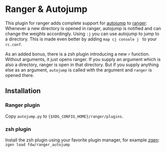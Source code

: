 # Ranger & Autojump

This plugin for ranger adds complete support for [autojump](https://github.com/wting/autojump) to [ranger](https://github.com/ranger/ranger):
Whenever a new directory is opened in ranger, autojump is notified and can change the weights accordingly.
Using `:j` you can use autojump to jump to a directory. This is made even better by adding `map cj console j ` to your `rc.conf`. 

As an added bonus, there is a zsh plugin introducing a new `r` function. Without arguments, it just opens ranger. If you supply an argument which is also a directory, ranger is open in that directory. But if you supply anything else as an argument, `autojump` is called with the argument and `ranger` is opened there.

## Installation
### Ranger plugin
Copy `autojump.py` to `{$XDG_CONFIG_HOME}/ranger/plugins`.

### zsh plugin
Install the zsh plugin using your favorite plugin manager, for example [zgen](https://github.com/tarjoilija/zgen): `zgen load fdw/ranger_autojump`
